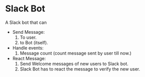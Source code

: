 # Slack Bot

A Slack bot that can
- Send Message:
    1. To user.
    2. to Bot (itself).
- Handle events:
    1. Message count (count message sent by user till now.)
- React Message:
    1. Send Welcome messages of new users to Slack bot.
    2. Slack Bot has to react the message to verify the new user.

